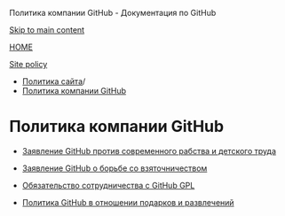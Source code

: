 Политика компании GitHub - Документация по GitHub

[Skip to main content](#main-content)

[HOME](/ru)

[Site policy](/ru/site-policy)

* [Политика сайта](/ru/site-policy)/
* [Политика компании GitHub](/ru/site-policy/github-company-policies)

Политика компании GitHub
==========

* [Заявление GitHub против современного рабства и детского труда](/ru/site-policy/github-company-policies/github-statement-against-modern-slavery-and-child-labor)

* [Заявление GitHub о борьбе со взяточничеством](/ru/site-policy/github-company-policies/github-anti-bribery-statement)

* [Обязательство сотрудничества с GitHub GPL](/ru/site-policy/github-company-policies/github-gpl-cooperation-commitment)

* [Политика GitHub в отношении подарков и развлечений](/ru/site-policy/github-company-policies/github-gifts-and-entertainment-policy)

